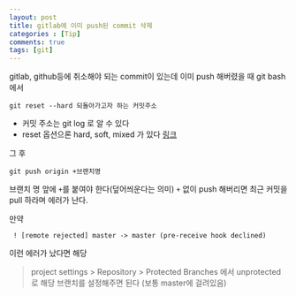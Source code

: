 ```yaml
---
layout: post
title: gitlab에 이미 push된 commit 삭제
categories : [Tip]
comments: true
tags: [git]
---
```

gitlab, github등에 취소해야 되는 commit이 있는데 이미 push 해버렸을 때 
git bash에서
~~~
git reset --hard 되돌아가고자 하는 커밋주소
~~~
* 커밋 주소는 git log 로 알 수 있다
* reset 옵션으론 hard, soft, mixed 가 있다 [링크](https://www.devpools.kr/2017/02/05/%EC%B4%88%EB%B3%B4%EC%9A%A9-git-%EB%90%98%EB%8F%8C%EB%A6%AC%EA%B8%B0-reset-revert/)

그 후
~~~
git push origin +브랜치명
~~~
브랜치 명 앞에 `+`를 붙여야 한다(덮어씌운다는 의미)
`+` 없이 push 해버리면 최근 커밋을 pull 하라며 에러가 난다. 

만약 
~~~
 ! [remote rejected] master -> master (pre-receive hook declined)
~~~
이런 에러가 났다면 해당 
>project settings > Repository > Protected Branches 
에서 unprotected로 해당 브랜치를 설정해주면 된다 (보통 master에 걸려있음)


